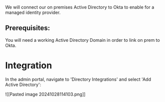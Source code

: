 We will connect our on premises Active Directory to Okta to enable for a managed identity provider.

## Prerequisites:
You will need a working Active Directory Domain in order to link on prem to Okta.


# Integration
In the admin portal, navigate to 'Directory Integrations' and select 'Add Active Directory':


![[Pasted image 20241028114103.png]]